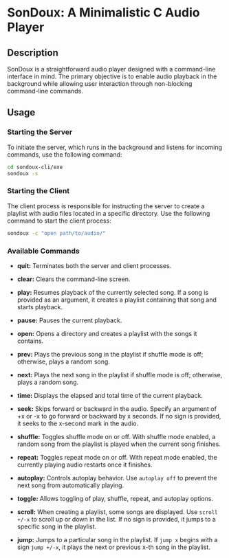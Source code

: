 # SonDoux: A Minimalistic C Audio Player

## Description

SonDoux is a straightforward audio player designed with a command-line interface in mind. The primary objective is to enable audio playback in the background while allowing user interaction through non-blocking command-line commands.

## Usage

### Starting the Server

To initiate the server, which runs in the background and listens for incoming commands, use the following command:

```bash
cd sondoux-cli/exe
sondoux -s
```

### Starting the Client

The client process is responsible for instructing the server to create a playlist with audio files located in a specific directory. Use the following command to start the client process:

```bash
sondoux -c "open path/to/audio/"
```

### Available Commands

- **quit:** Terminates both the server and client processes.

- **clear:** Clears the command-line screen.

- **play:** Resumes playback of the currently selected song. If a song is provided as an argument, it creates a playlist containing that song and starts playback.

- **pause:** Pauses the current playback.

- **open:** Opens a directory and creates a playlist with the songs it contains.

- **prev:** Plays the previous song in the playlist if shuffle mode is off; otherwise, plays a random song.

- **next:** Plays the next song in the playlist if shuffle mode is off; otherwise, plays a random song.

- **time:** Displays the elapsed and total time of the current playback.

- **seek:** Skips forward or backward in the audio. Specify an argument of +x or -x to go forward or backward by x seconds. If no sign is provided, it seeks to the x-second mark in the audio.

- **shuffle:** Toggles shuffle mode on or off. With shuffle mode enabled, a random song from the playlist is played when the current song finishes.

- **repeat:** Toggles repeat mode on or off. With repeat mode enabled, the currently playing audio restarts once it finishes.

- **autoplay:** Controls autoplay behavior. Use `autoplay off` to prevent the next song from automatically playing.

- **toggle:** Allows toggling of play, shuffle, repeat, and autoplay options.

- **scroll:** When creating a playlist, some songs are displayed. Use `scroll +/-x` to scroll up or down in the list. If no sign is provided, it jumps to a specific song in the playlist.

- **jump:** Jumps to a particular song in the playlist. If `jump x` begins with a sign `jump +/-x`, it plays the next or previous x-th song in the playlist.